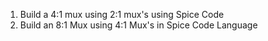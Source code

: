 1. Build a 4:1 mux using 2:1 mux's using Spice Code
2. Build an 8:1 Mux using 4:1 Mux's in Spice Code Language
